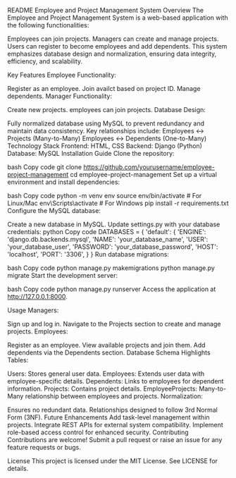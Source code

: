 README
Employee and Project Management System
Overview
The Employee and Project Management System is a web-based application with the following functionalities:

Employees can join projects.
Managers can create and manage projects.
Users can register to become employees and add dependents.
This system emphasizes database design and normalization, ensuring data integrity, efficiency, and scalability.

Key Features
Employee Functionality:

Register as an employee.
Join availct based on project ID.
Manage dependents.
Manager Functionality:

Create new projects.
employees can join projects.
Database Design:

Fully normalized database using MySQL to prevent redundancy and maintain data consistency.
Key relationships include:
Employees ↔ Projects (Many-to-Many)
Employees ↔ Dependents (One-to-Many)
Technology Stack
Frontend:
HTML, CSS
Backend:
Django (Python)
Database:
MySQL
Installation Guide
Clone the repository:

bash
Copy code
git clone https://github.com/yourusername/employee-project-management
cd employee-project-management
Set up a virtual environment and install dependencies:

bash
Copy code
python -m venv env
source env/bin/activate  # For Linux/Mac
env\Scripts\activate     # For Windows
pip install -r requirements.txt
Configure the MySQL database:

Create a new database in MySQL.
Update settings.py with your database credentials:
python
Copy code
DATABASES = {
    'default': {
        'ENGINE': 'django.db.backends.mysql',
        'NAME': 'your_database_name',
        'USER': 'your_database_user',
        'PASSWORD': 'your_database_password',
        'HOST': 'localhost',
        'PORT': '3306',
    }
}
Run database migrations:

bash
Copy code
python manage.py makemigrations
python manage.py migrate
Start the development server:

bash
Copy code
python manage.py runserver
Access the application at http://127.0.0.1:8000.

Usage
Managers:

Sign up and log in.
Navigate to the Projects section to create and manage projects.
Employees:

Register as an employee.
View available projects and join them.
Add dependents via the Dependents section.
Database Schema Highlights
Tables:

Users: Stores general user data.
Employees: Extends user data with employee-specific details.
Dependents: Links to employees for dependent information.
Projects: Contains project details.
EmployeeProjects: Many-to-Many relationship between employees and projects.
Normalization:

Ensures no redundant data.
Relationships designed to follow 3rd Normal Form (3NF).
Future Enhancements
Add task-level management within projects.
Integrate REST APIs for external system compatibility.
Implement role-based access control for enhanced security.
Contributing
Contributions are welcome! Submit a pull request or raise an issue for any feature requests or bugs.

License
This project is licensed under the MIT License. See LICENSE for details.

